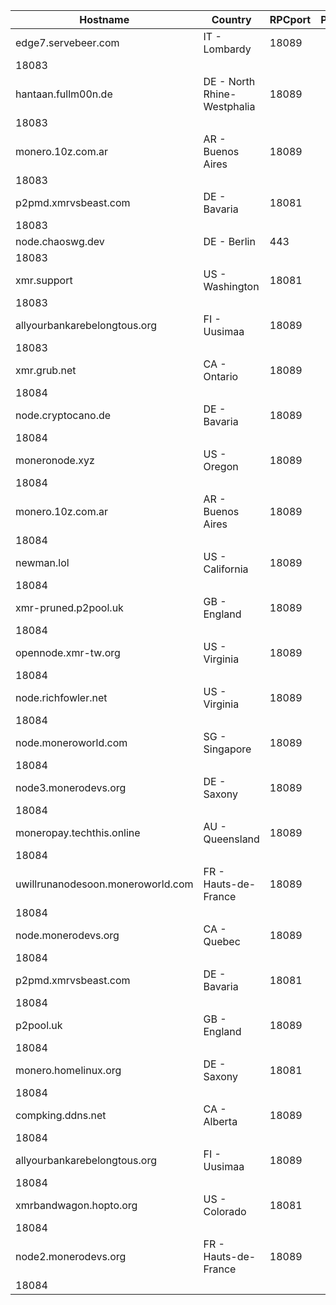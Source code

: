 Hostname | Country | RPCport | P2Pport
--- | --- | --- | ---
edge7.servebeer.com | IT - Lombardy | 18089
 | 18083
hantaan.fullm00n.de | DE - North Rhine-Westphalia | 18089
 | 18083
monero.10z.com.ar | AR - Buenos Aires | 18089
 | 18083
p2pmd.xmrvsbeast.com | DE - Bavaria | 18081
 | 18083
node.chaoswg.dev | DE - Berlin | 443
 | 18083
xmr.support | US - Washington | 18081
 | 18083
allyourbankarebelongtous.org | FI - Uusimaa | 18089
 | 18083
xmr.grub.net | CA - Ontario | 18089
 | 18084
node.cryptocano.de | DE - Bavaria | 18089
 | 18084
moneronode.xyz | US - Oregon | 18089
 | 18084
monero.10z.com.ar | AR - Buenos Aires | 18089
 | 18084
newman.lol | US - California | 18089
 | 18084
xmr-pruned.p2pool.uk | GB - England | 18089
 | 18084
opennode.xmr-tw.org | US - Virginia | 18089
 | 18084
node.richfowler.net | US - Virginia | 18089
 | 18084
node.moneroworld.com | SG - Singapore | 18089
 | 18084
node3.monerodevs.org | DE - Saxony | 18089
 | 18084
moneropay.techthis.online | AU - Queensland | 18089
 | 18084
uwillrunanodesoon.moneroworld.com | FR - Hauts-de-France | 18089
 | 18084
node.monerodevs.org | CA - Quebec | 18089
 | 18084
p2pmd.xmrvsbeast.com | DE - Bavaria | 18081
 | 18084
p2pool.uk | GB - England | 18089
 | 18084
monero.homelinux.org | DE - Saxony | 18081
 | 18084
compking.ddns.net | CA - Alberta | 18089
 | 18084
allyourbankarebelongtous.org | FI - Uusimaa | 18089
 | 18084
xmrbandwagon.hopto.org | US - Colorado | 18081
 | 18084
node2.monerodevs.org | FR - Hauts-de-France | 18089
 | 18084
